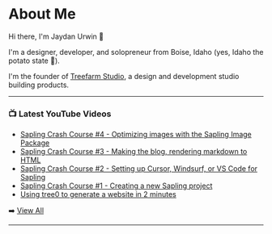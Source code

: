 # About Me

Hi there, I'm Jaydan Urwin 👋

I'm a designer, developer, and solopreneur from Boise, Idaho (yes, Idaho the potato state 🥔).

I'm the founder of [Treefarm Studio](https://treefarm.studio), a design and development studio building products.

--- 

### 📺 Latest YouTube Videos 
<!-- YOUTUBE:START -->
- [Sapling Crash Course #4 - Optimizing images with the Sapling Image Package](https://www.youtube.com/watch?v=fUr13A_OAWM)
- [Sapling Crash Course #3 - Making the blog, rendering markdown to HTML](https://www.youtube.com/watch?v=7tIMnzo6fXI)
- [Sapling Crash Course #2 - Setting up Cursor, Windsurf, or VS Code for Sapling](https://www.youtube.com/watch?v=wuaM9JpFtMg)
- [Sapling Crash Course #1 - Creating a new Sapling project](https://www.youtube.com/watch?v=E4_HZPdgPfs)
- [Using tree0 to generate a website in 2 minutes](https://www.youtube.com/watch?v=dbPH2wSCAFI)
<!-- YOUTUBE:END --> 

➡️ [View All](https://youtube.com/@JaydanUrwin) 

---

<!--
**jaydanurwin/jaydanurwin** is a ✨ _special_ ✨ repository because its `README.md` (this file) appears on your GitHub profile.

Here are some ideas to get you started:

- 🔭 I’m currently working on ...
- 🌱 I’m currently learning ...
- 👯 I’m looking to collaborate on ...
- 🤔 I’m looking for help with ...
- 💬 Ask me about ...
- 📫 How to reach me: ...
- 😄 Pronouns: ...
- ⚡ Fun fact: ...
-->
